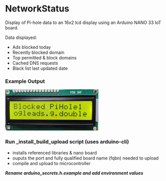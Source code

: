 # NetworkStatus
Display of Pi-hole data to an 16x2 lcd display using an Arduino NANO 33 IoT board.

Data displayed:
 - Ads blocked today
 - Recently blocked domain
 - Top permitted & block domains
 - Cached DNS requests
 - Black list last updated date

### Example Output
 ![LCD Example](lcd_example.gif)

### Run _install_build_upload script (uses arduino-cli)
- installs referenced libraries & nano board
- ouputs the port and fully qualified board name (fqbn) needed to upload
- compile and upload to microcontroller

***Rename arduino_secrets.h.example and add environment values***
